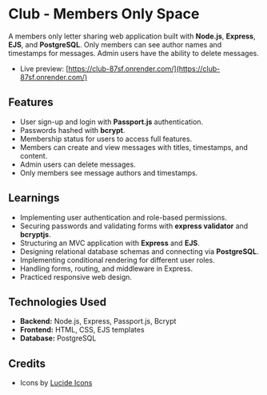 #  Club - Members Only Space

A members only letter sharing web application built with **Node.js**, **Express**, **EJS**, and **PostgreSQL**. Only members can see author names and timestamps for messages. Admin users have the ability to delete messages.

- Live preview: [https://club-87sf.onrender.com/](https://club-87sf.onrender.com/)

## Features
- User sign-up and login with **Passport.js** authentication.
- Passwords hashed with **bcrypt**.
- Membership status for users to access full features.
- Members can create and view messages with titles, timestamps, and content.
- Admin users can delete messages.
- Only members see message authors and timestamps.

## Learnings
- Implementing user authentication and role-based permissions.
- Securing passwords and validating forms with **express validator** and **bcryptjs**.
- Structuring an MVC application with **Express** and **EJS**.
- Designing relational database schemas and connecting via **PostgreSQL**.
- Implementing conditional rendering for different user roles.
- Handling forms, routing, and middleware in Express.
- Practiced responsive web design.

## Technologies Used
- **Backend:** Node.js, Express, Passport.js, Bcrypt
- **Frontend:** HTML, CSS, EJS templates
- **Database:** PostgreSQL

## Credits
- Icons by [Lucide Icons](https://lucide.dev/)
